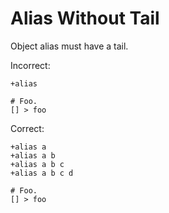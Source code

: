 # Alias Without Tail

Object alias must have a tail.

Incorrect:

```eo
+alias

# Foo.
[] > foo
```

Correct:

```eo
+alias a
+alias a b
+alias a b c
+alias a b c d

# Foo.
[] > foo
```
